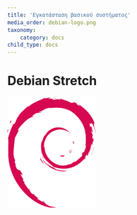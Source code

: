 ```yaml
---
title: 'Εγκατάσταση βασικού συστήματος'
media_order: debian-logo.png
taxonomy:
    category: docs
child_type: docs
---
```


# Debian Stretch
![](debian-logo.png)